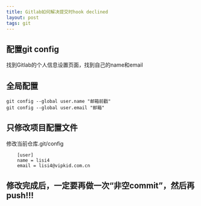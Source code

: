 ```yaml
---
title: Gitlab如何解决提交时hook declined
layout: post
tags: git
---
```

## 配置git config
找到Gitlab的个人信息设置页面，找到自己的name和email

## 全局配置
    git config --global user.name "邮箱前戳"
    git config --global user.email "邮箱"
    
## 只修改项目配置文件
修改当前仓库.git/config
````
    [user]
    name = lisi4
    email = lisi4@vipkid.com.cn
````
## 修改完成后，一定要再做一次“非空commit”，然后再push!!!